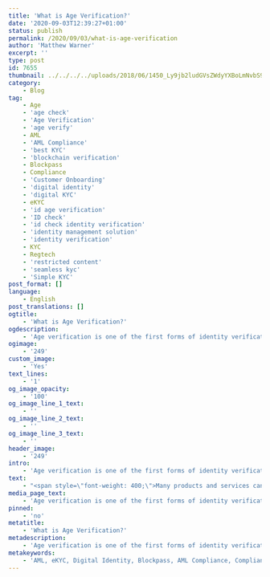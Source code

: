 ```yaml
---
title: 'What is Age Verification?'
date: '2020-09-03T12:39:27+01:00'
status: publish
permalink: /2020/09/03/what-is-age-verification
author: 'Matthew Warner'
excerpt: ''
type: post
id: 7655
thumbnail: ../../../../uploads/2018/06/1450_Ly9jb2ludGVsZWdyYXBoLmNvbS9zdG9yYWdlL3VwbG9hZHMvdmlldy9iNTU0YjNjZDFhYTA2NjZjZjhjNmE2NTk1YmY0YTgwNC5qcGc-150x150.jpg
category:
    - Blog
tag:
    - Age
    - 'age check'
    - 'Age Verification'
    - 'age verify'
    - AML
    - 'AML Compliance'
    - 'best KYC'
    - 'blockchain verification'
    - Blockpass
    - Compliance
    - 'Customer Onboarding'
    - 'digital identity'
    - 'digital KYC'
    - eKYC
    - 'id age verification'
    - 'ID check'
    - 'id check identity verification'
    - 'identity management solution'
    - 'identity verification'
    - KYC
    - Regtech
    - 'restricted content'
    - 'seamless kyc'
    - 'Simple KYC'
post_format: []
language:
    - English
post_translations: []
ogtitle:
    - 'What is Age Verification?'
ogdescription:
    - 'Age verification is one of the first forms of identity verification that most of us will experience in our lives, or at least the most obvious way in which we will experience it when we initially come across identity verification. It involves checking a person’s birth date to verify that they were born before a certain point in time so that their access to age-restricted items or services can be approved or denied. '
ogimage:
    - '249'
custom_image:
    - 'Yes'
text_lines:
    - '1'
og_image_opacity:
    - '100'
og_image_line_1_text:
    - ''
og_image_line_2_text:
    - ''
og_image_line_3_text:
    - ''
header_image:
    - '249'
intro:
    - 'Age verification is one of the first forms of identity verification that most of us will experience in our lives, or at least the most obvious way in which we will experience it when we initially come across identity verification. It involves checking a person’s birth date to verify that they were born before a certain point in time so that their access to age-restricted items or services can be approved or denied. '
text:
    - "<span style=\"font-weight: 400;\">Many products and services can be gated by placing age restrictions on them, as dictated by laws and regulations such as licensing laws in the UK or the FD&amp;C Act in the USA. Items such as alcohol, cigarettes and films can require people to be of certain ages to access them in order to protect the consumer from physical and psychological harm. Whilst these restrictions may vary from country to country, they represent the morals and values of countries which can be based on scientific, historical or traditional reasons. Without having suitable age verification methods, age-restricted items and services have to rely on personal judgement as to whether or not someone is suitable to buy products or engage with their services, or refuse to deal with people whose age is uncertain altogether.\_</span>\r\n\r\n<span style=\"font-weight: 400;\">A reliance on judgement is not a feasible option for age verification; not only can it open companies up to compliance issues if they allow underage individuals to access restricted options, but can also cause a lot of ill will from customers who should legitimately be able to do business with them but, due to an employee’s decision, are barred from what they want. Many places will require customers to show identity documentation of some sort - a driver’s license, passport or ID card usually; however, even though this is better than leaving it up to an employee’s judgement, it is still not ideal, as identity documents inevitably hold a lot more information than just a person’s age, including potentially sensitive information, and there is no reason for many businesses to know a customer’s name or address, or even their precise date of birth - only that they are past a certain age.\_\_\_\_\_\_\_\_</span>\r\n\r\n<span style=\"font-weight: 400;\">With Blockpass’ <a href=\"http://www.blockpass.org/kyc\">KYC Connect</a> solution, users can set up a reusable profile and get their identity verified free of charge, building up an identity profile which they can control and which can be used to access a wide and continuously expanding range of options via the <a href=\"http://www.blockpass.org/marketplace\">Blockpass Marketplace</a>. To make the verification of users as privacy-focussed as possible, businesses can ask to view only the specific information that they are required to check by regulations in the jurisdictions they operate, prompting the user to provide that information to access their services. The companies then receive the verified fields from the user to show they are meeting regulatory requirements and the user can be secure in the knowledge that no additional information is being shared.\_</span>\r\n\r\n<span style=\"font-weight: 400;\">In the future, Blockpass hopes to improve the privacy of its services even further through work carried out in conjunction with our partners at the <a href=\"https://identity-lab.blockpass.org/\">Blockpass Identity Lab</a>, located in Edinburgh Napier University, where cutting edge cryptography research and development is being carried out in areas such as zero-knowledge proofs and homomorphic encryption that will eventually allow businesses to verify that users are eligible to engage with them without actually seeing and personal information of that individual, instead relying on cryptography and mathematics to prove that they fit the given criteria.\_\_</span>\r\n\r\n<span style=\"font-weight: 400;\">The Blockpass platform is fully automated and hosted in the cloud, with no integration or setup fee. Businesses can sign up to the <a href=\"http://console.blockpass.org\">KYC Connect console</a> in a matter of minutes, test out the service, and start conducting identity documents verification, <a href=\"http://www.blockpass.org/kyc\">KYC</a> and <a href=\"https://www.blockpass.org/2019/10/21/understanding-aml-compliance/\">AML</a> checks. Sign up for FREE at </span><a href=\"http://console.blockpass.org\"><span style=\"font-weight: 400;\">console.blockpass.org</span></a><span style=\"font-weight: 400;\">.</span>"
media_page_text:
    - 'Age verification is one of the first forms of identity verification that most of us will experience in our lives, or at least the most obvious way in which we will experience it when we initially come across identity verification. It involves checking a person’s birth date to verify that they were born before a certain point in time so that their access to age-restricted items or services can be approved or denied. '
pinned:
    - 'no'
metatitle:
    - 'What is Age Verification?'
metadescription:
    - 'Age verification is one of the first forms of identity verification that most of us will experience in our lives, or at least the most obvious way in which we will experience it when we initially come across identity verification. It involves checking a person’s birth date to verify that they were born before a certain point in time so that their access to age-restricted items or services can be approved or denied. '
metakeywords:
    - 'AML, eKYC, Digital Identity, Blockpass, AML Compliance, Compliance, Customer Onboarding, Digital identity, identity management solution, Identity Verification, KYC, regtech, blockchain verification, digital KYC, Age, Age Verification, age verify, restricted content, Blockpass, best kyc, simple kyc, seamless kyc, customer onboarding, age check, id check identity verification, id check, id age verification'
---
```

<!DOCTYPE html PUBLIC "-//W3C//DTD HTML 4.0 Transitional//EN" "http://www.w3.org/TR/REC-html40/loose.dtd">
<?xml encoding="UTF-8">
